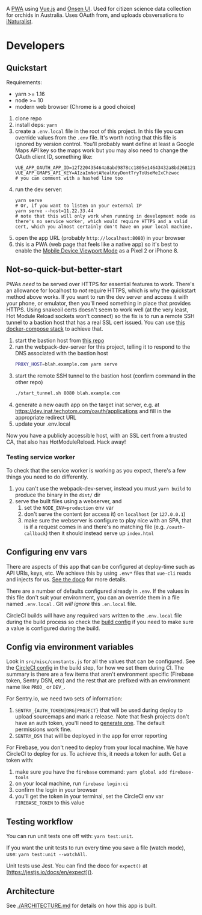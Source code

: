 A [PWA](https://developers.google.com/web/progressive-web-apps/) using
[Vue.js](https://vuejs.org/) and [Onsen UI](https://onsen.io/). Used for
citizen science data collection for orchids in Australia. Uses OAuth from, and
uploads obsversations to [iNaturalist](https://inaturalist.org/).

# Developers

## Quickstart

Requirements:
  - yarn >= 1.16
  - node >= 10
  - modern web browser (Chrome is a good choice)

  1. clone repo
  1. install deps: `yarn`
  1. create a `.env.local` file in the root of this project. In this file you
     can override values from the `.env` file. It's worth noting that this file
     is ignored by version control. You'll probably want define at least a
     Google Maps API key so the maps work but you may also need to change the
     OAuth client ID, something like:
      ```env
      VUE_APP_OAUTH_APP_ID=12f220435464a8abd9878cc1805e14643432a8bd268121c7f4698ff0a903e535
      VUE_APP_GMAPS_API_KEY=AIzaImNotARealKeyDontTryToUseMeIxChzwoc
      # you can comment with a hashed line too
      ```
  1. run the dev server:
      ```
      yarn serve
      # Or, if you want to listen on your external IP
      yarn serve --host=11.22.33.44
      # note that this will only work when running in development mode as there's no service worker, which would require HTTPS and a valid cert, which you almost certainly don't have on your local machine.
      ```
  1. open the app URL (probably `http://localhost:8080`) in your browser
  1. this is a PWA (web page that feels like a native app) so it's best to enable the [Mobile Device Viewport Mode](https://developers.google.com/web/tools/chrome-devtools/device-mode/#device) as a Pixel 2 or iPhone 8.

## Not-so-quick-but-better-start

PWAs *need* to be served over HTTPS for essential features to work. There's an
allowance for localhost to *not* require HTTPS, which is why the quickstart
method above works.  If you want to run the dev server and access it with your
phone, or emulator, then you'll need something in place that provides HTTPS.
Using snakeoil certs doesn't seem to work well (at the very least, Hot Module
Reload sockets won't connect) so the fix is to run a remote SSH tunnel to a
bastion host that has a real SSL cert issued. You can use [this docker-compose
stack](https://github.com/tomsaleeba/docker-https-ssh-tunnel) to achieve that.

  1. start the bastion host from [this repo](https://github.com/tomsaleeba/docker-https-ssh-tunnel)
  1. run the webpack-dev-server for this project, telling it to respond to the DNS associated with the bastion host
      ```bash
      PROXY_HOST=blah.example.com yarn serve
      ```
  1. start the remote SSH tunnel to the bastion host (confirm command in the other repo)
      ```bash
      ./start_tunnel.sh 8080 blah.example.com
      ```
  1. generate a new oauth app on the target inat server, e.g. at https://dev.inat.techotom.com/oauth/applications and fill in the appropriate redirect URL
  1. update your .env.local
   
Now you have a publicly accessible host, with an SSL cert from a trusted CA,
that also has HotModuleReload. Hack away!

### Testing service worker

To check that the service worker is working as you expect, there's a few things
you need to do differently.

  1. you can't use the webpack-dev-server, instead you must `yarn build` to
     produce the binary in the `dist/` dir
  1. serve the built files using a webserver, and
      1. set the `NODE_ENV=production` env var
      1. don't serve the content (or access it) on `localhost` (or `127.0.0.1`)
      1. make sure the webserver is configure to play nice with an SPA, that is
         if a request comes in and there's no matching file (e.g.
         `/oauth-callback`) then it should instead serve up `index.html`

## Configuring env vars
There are aspects of this app that can be configured at deploy-time such as API
URIs, keys, etc. We achieve this by using `.env*` files that `vue-cli` reads
and injects for us. [See the
doco](https://cli.vuejs.org/guide/mode-and-env.html#environment-variables) for
more details.

There are a number of defaults configured already in `.env`. If the values in
this file don't suit your environment, you can an override them in a file named
`.env.local` . Git *will ignore* this `.en.local` file.

CircleCI builds will have any required vars written to the `.env.local` file
during the build process so check the [build config](./.circleci/config.yml) if
you need to make sure a value is configured during the build.

## Config via environment variables

Look in `src/misc/constants.js` for all the values that can be configured. See
the [CircleCI config](.circleci/config.yml) in the build step, for how we set
them during CI. The summary is there are a few items that aren't environment
specific (Firebase token, Sentry DSN, etc) and the rest that are prefixed with
an environment name like `PROD_` or `DEV_`.

For Sentry.io, we need two sets of information:
  1. `SENTRY_{AUTH_TOKEN|ORG|PROJECT}` that will be used during deploy to
     upload sourcemaps and mark a release. Note that fresh projects don't have
     an auth token, you'll need to [generate
     one](https://sentry.io/settings/account/api/auth-tokens/). The default
     permissions work fine.
  1. `SENTRY_DSN` that will be deployed in the app for error reporting

For Firebase, you don't need to deploy from your local machine. We have
CircleCI to deploy for us. To achieve this, it needs a token for auth. Get a
token with:
  1. make sure you have the `firebase` command: `yarn global add firebase-tools`
  1. on your local machine, run `firebase login:ci`
  1. confirm the login in your browser
  1. you'll get the token in your terminal, set the CircleCI env var
     `FIREBASE_TOKEN` to this value

## Testing workflow

You can run unit tests one off with: `yarn test:unit`.

If you want the unit tests to run every time you save a file (watch mode), use:
`yarn test:unit --watchAll`.

Unit tests use Jest. You can find the doco for `expect()` at
[https://jestjs.io/docs/en/expect]().

## Architecture
See [./ARCHITECTURE.md](./ARCHITECTURE.md) for details on how this app is built.
